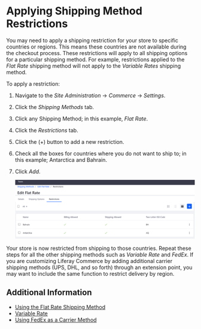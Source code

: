 # Applying Shipping Method Restrictions

You may need to apply a shipping restriction for your store to specific countries or regions. This means these countries are not available during the checkout process. These restrictions will apply to all shipping options for a particular shipping method. For example, restrictions applied to the _Flat Rate_ shipping method will not apply to the _Variable Rates_ shipping method.

To apply a restriction:

1. Navigate to the _Site Administration_ → _Commerce_ → _Settings_.
1. Click the _Shipping Methods_ tab.
1. Click any Shipping Method; in this example, _Flat Rate_.
1. Click the _Restrictions_ tab.
1. Click the (+) button to add a new restriction.
1. Check all the boxes for countries where you do not want to ship to; in this example; Antarctica and Bahrain.
1. Click _Add_.

    ![Apply a shipping method restriction](./applying-shipping-method-restrictions/images/01.png)

Your store is now restricted from shipping to those countries. Repeat these steps for all the other shipping methods such as _Variable Rate_ and _FedEx_. If you are customizing Liferay Commerce by adding additional carrier shipping methods (UPS, DHL, and so forth) through an extension point, you may want to include the same function to restrict delivery by region.

## Additional Information

* [Using the Flat Rate Shipping Method](../using-the-flat-rate-shipping-method/README.md)
* [Variable Rate]()
* [Using FedEx as a Carrier Method](../using-fedex-as-a-carrier-method/README.md)
